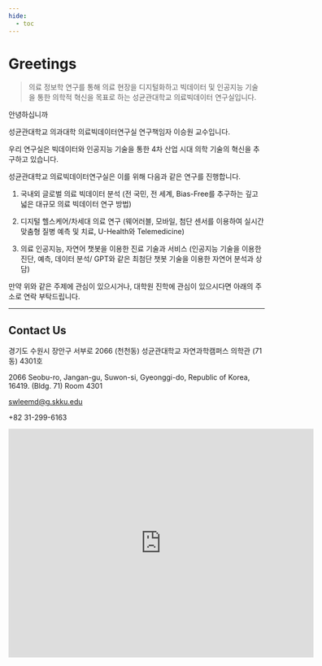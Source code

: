 ```yaml
---
hide:
  - toc
---
```


# Greetings

> 의료 정보학 연구를 통해 의료 현장을 디지털화하고 빅데이터 및 인공지능 기술을 통한  의학적 혁신을 목표로 하는 성균관대학교 의료빅데이터 연구실입니다.

안녕하십니까

성균관대학교 의과대학 의료빅데이터연구실 연구책임자 이승원 교수입니다.

우리 연구실은 빅데이터와 인공지능 기술을 통한 4차 산업 시대 의학 기술의 혁신을 추구하고 있습니다.

성균관대학교 의료빅데이터연구실은 이를 위해 다음과 같은 연구를 진행합니다.

1. 국내외 글로벌 의료 빅데이터 분석 (전 국민, 전 세계, Bias-Free를 추구하는 깊고 넓은 대규모 의료 빅데이터 연구 방법)

2. 디지털 헬스케어/차세대 의료 연구 (웨어러블, 모바일, 첨단 센서를 이용하여 실시간 맞춤형 질병 예측 및 치료, U-Health와 Telemedicine)

3. 의료 인공지능, 자연어 챗봇을 이용한 진료 기술과 서비스 (인공지능 기술을 이용한 진단, 예측, 데이터 분석/ GPT와 같은 최첨단 챗봇 기술을 이용한 자연어 분석과 상담)

만약 위와 같은 주제에 관심이 있으시거나, 대학원 진학에 관심이 있으시다면 아래의 주소로 연락 부탁드립니다.

---

## Contact Us

경기도 수원시 장안구 서부로 2066 (천천동) 성균관대학교 자연과학캠퍼스 의학관 (71동) 4301호

2066 Seobu-ro, Jangan-gu, Suwon-si, Gyeonggi-do, Republic of Korea, 16419. (Bldg. 71) Room 4301

swleemd@g.skku.edu

+82 31-299-6163

<iframe src="https://www.google.com/maps/embed?pb=!1m18!1m12!1m3!1d3174.1256476226954!2d126.97087497653767!3d37.292155839812914!2m3!1f0!2f0!3f0!3m2!1i1024!2i768!4f13.1!3m3!1m2!1s0x357b42b7a484f2a1%3A0x809a05115898b0a2!2z7IiY7JuQ7IucIOyynOyynOuPmSDshLHqt6DqtIDrjIDtlZnqtZAg7J2Y7ZWZ6rSA!5e0!3m2!1sko!2skr!4v1712115579621!5m2!1sko!2skr" width="600" height="450" style="border:0;" allowfullscreen="" loading="lazy" referrerpolicy="no-referrer-when-downgrade"></iframe>

